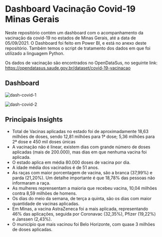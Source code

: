 # Dashboard Vacinação Covid-19 Minas Gerais

Neste repositório contém um dashboard com o acompanhamento da vacinação da covid-19 no estados de Minas Gerais, até a data de 05/09/2021. O Dashboard foi feito em Power BI, e está no anexo deste repositório. Também temos o script de tratamento dos dados em que foi utilizado a linguagem Python.

Os dados de vacinação são encontrados no OpenDataSus, no seguinte link: https://opendatasus.saude.gov.br/dataset/covid-19-vacinacao

## Dashboard

![dash-covid-1](https://user-images.githubusercontent.com/66805980/132521587-ee8a79cc-cad6-4360-9ce7-cfc753375090.png)

![dash-covid-2](https://user-images.githubusercontent.com/66805980/132521626-25989529-7403-4725-8e63-cb40e0e19718.png)

## Principais Insights
- Total de Vacinas aplicadas no estado foi de aproximadamente 18,63 milhões de doses, sendo 12,81 milhões para 1ª dose; 5,36 milhões para 2ª dose e 450 mil doses únicas
- A vacinação não é linear, existem dias com grande número de doses aplicadas (mais de 200.000), mas dias em que nenhuma vacina foi aplicada.
- O estado aplica em média 80.000 doses de vacina por dia.
- A idade média dos vacinados é de 51 anos.
- As raças com maior porcentagem de vacina, são a branca (37,99%) e parda (21,20%). Um detalhe importante é que 18,78% das pessoas não informaram a raça.
- As mulheres reprensentam a maioria que recebeu vacina, 10,04 milhões contra 8,59 milhões de homens.
- Os dias do meio da semana, de terça a quinta, são os dias com maior quantidade de vacinas aplicadas.
- Em Minas, a vacina AstraZeneca foi a mais aplicada, representando 46% das aplicações, seguida por Coronavac (32,35%), Pfizer (19,22%) e Janssen (2,43%).
- O município que mais vacinou foi Belo Horizonte, com quase 3 milhões de doses aplicadas.
